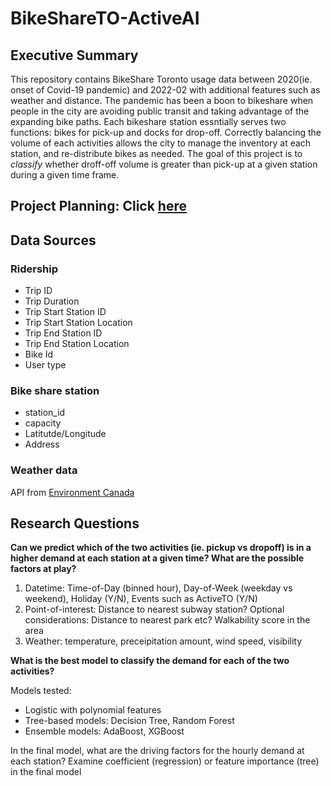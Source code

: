 # BikeShareTO-ActiveAI

## Executive Summary

This repository contains BikeShare Toronto usage data between 2020(ie. onset of Covid-19 pandemic) and 2022-02 with additional features such as weather and distance.
The pandemic has been a boon to bikeshare when people in the city are avoiding public transit and taking advantage of the expanding bike paths. Each bikeshare station essntially serves two functions: bikes for pick-up and docks for drop-off. Correctly balancing the volume of each activities allows the city to manage the inventory at each station, and re-distribute bikes as needed. 
The goal of this project is to *classify* whether droff-off volume is greater than pick-up at a given station during a given time frame.  

## Project Planning: Click [here](https://docs.google.com/spreadsheets/d/1uunIhnn-mC6sWdmMRQ0JEDSYrBgChMNY/edit?usp=sharing&ouid=101071991035913190287&rtpof=true&sd=true)

## Data Sources

### Ridership

* Trip ID
* Trip Duration
* Trip Start Station ID
* Trip Start Station Location
* Trip End Station ID
* Trip End Station Location
* Bike Id
* User type

### Bike share station

* station_id
* capacity
* Latitutde/Longitude
* Address

### Weather data

API from [Environment Canada](https://climate.weather.gc.ca/)

## Research Questions

**Can we predict which of the two activities (ie. pickup vs dropoff) is in a higher demand at each station at a given time? What are the possible factors at play?**

1. Datetime: Time-of-Day (binned hour), Day-of-Week (weekday vs weekend), Holiday (Y/N), Events such as ActiveTO (Y/N)
2. Point-of-interest: Distance to nearest subway station? Optional considerations: Distance to nearest park etc? Walkability score in the area
3. Weather: temperature, preceipitation amount, wind speed, visibility

**What is the best model to classify the demand for each of the two activities?**

Models tested:

* Logistic with polynomial features
* Tree-based models: Decision Tree, Random Forest
* Ensemble models: AdaBoost, XGBoost

In the final model, what are the driving factors for the hourly demand at each station? Examine coefficient (regression) or feature importance (tree) in the final model
